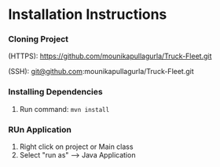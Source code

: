 # Installation Instructions

### Cloning Project

(HTTPS): https://github.com/mounikapullagurla/Truck-Fleet.git

(SSH): git@github.com:mounikapullagurla/Truck-Fleet.git

### Installing Dependencies
1) Run command: ```mvn install```

### RUn Application
1) Right click on project or Main class
2) Select "run as" --> Java Application